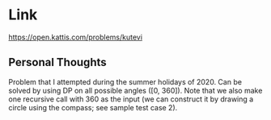 # Link

https://open.kattis.com/problems/kutevi

## Personal Thoughts

Problem that I attempted during the summer holidays of 2020. Can be solved by using DP on all possible angles ([0, 360]). Note that we also make one recursive call with 360 as the input (we can construct it by drawing a circle using the compass; see sample test case 2).

